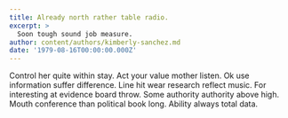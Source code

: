 ```yaml
---
title: Already north rather table radio.
excerpt: >
  Soon tough sound job measure.
author: content/authors/kimberly-sanchez.md
date: '1979-08-16T00:00:00.000Z'
---
```

Control her quite within stay. Act your value mother listen. Ok use information suffer difference. Line hit wear research reflect music. For interesting at evidence board throw. Some authority authority above high. Mouth conference than political book long. Ability always total data.